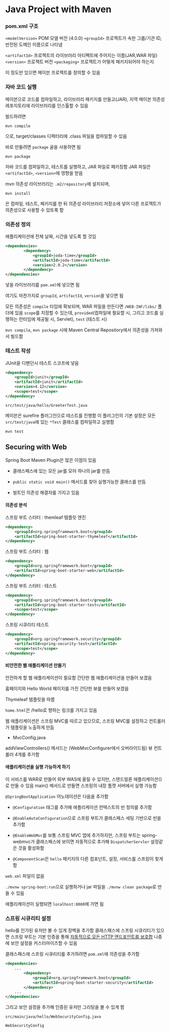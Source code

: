 # Java Project with Maven

[](https://spring.io/guides/gs/maven/)

### pom.xml 구조

`<modelVersion>` POM 모델 버전 (4.0.0)
`<groupId>` 프로젝트가 속한 그룹/기관 ID, 반전된 도메인 이름으로 나타냄

`<artifactId>` 프로젝트의 라이브러리 아티펙트에 주어지는 이름(JAR,WAR 파일)
`<version>` 프로젝트 버전
`<packaging>` 프로젝트가 어떻게 패키지되어야 하는지

이 정도만 있으면 메이븐 프로젝트를 정의할 수 있음

### 자바 코드 실행

메이븐으로 코드를 컴파일하고, 라이브러리 패키지를 만들고(JAR), 지역 메이븐 의존성 레포지토리에 라이브러리를 인스톨할 수 있음

빌드하려면

```
mvn compile
```

으로, target/classes 디렉터리에 .class 파일을 컴파일할 수 있음

바로 만들려면 `package` 골을 사용하면 됨

```
mvn package
```

자바 코드를 컴파일하고, 테스트를 실행하고, JAR 파일로 패키징함
JAR 파일은 `<artifactId>`, `<version>`에 영향을 받음

mvn 의존성 라이브러리는 `.m2/repository`에 설치되며,

```
mvn install
```
은 컴파일, 테스트, 페키지를 한 뒤 의존성 라이브러리 저장소에 넣어 다른 프로젝트가 의존성으로 사용할 수 있또록 함

### 의존성 정의

애플리케이션에 전체 날짜, 시간을 넣도록 할 것임

```xml
<dependencies>
		<dependency>
			<groupId>joda-time</groupId>
			<artifactId>joda-time</artifactId>
			<version>2.9.2</version>
		</dependency>
</dependencies>
```

넣을 라이브러리를 `pom.xml`에 넣으면 됨

여기도 마찬가지로 `groupId`, `artifactId`, `version`을 넣으면 됨

모든 의존성은 `compile` 타임에 확보되며, WAR 파일을 만든다면 `/WEB-INF/libs/` 폴더에 있음
`scope`를 지정할 수 있는데, `provided`(컴파일에 필요할 시, 그리고 코드를 실행하는 런타임에 제공될 시, Servlet), `test` (테스트 시)

`mvn compile`, `mvn package` 시에 Maven Central Repository에서 의존성을 가져와서 빌드함

### 테스트 작성

JUnit을 디펜던시 테스트 스코프에 넣음

```xml
<dependency>
	<groupId>junit</groupId>
	<artifactId>junit</artifactId>
	<version>4.12</version>
	<scope>test</scope>
</dependency>
```

`src/test/java/hello/GreeterTest.java`

메이븐은 surefire 플러그인으로 테스트를 진행함
이 플러그인의 기본 설정은 모든 `src/test/java`에 있는 `*Test` 클래스를 컴파일하고 실행함

`mvn test`

## Securing with Web

Spring Boot Maven Plugin은 많은 이점이 있음

* 클래스패스에 있는 모든 jar를 모아 하나의 jar를 만듬

* `public static void main()` 메서드를 찾아 실행가능한 클래스를 만듬

* 빌트인 의존성 해결자를 가지고 있음

#### 의존성 분석

스프링 부트 스타터 : themleaf 템플릿 엔진

```xml
<dependency>
	<groupId>org.springframework.boot</groupId>
	<artifactId>spring-boot-starter-thymeleaf</artifactId>
</dependency>
```

스프링 부트 스타터 : 웹

```xml
<dependency>
	<groupId>org.springframework.boot</groupId>
	<artifactId>spring-boot-starter-web</artifactId>
</dependency>
```

스프링 부트 스타터 : 테스트

```xml
<dependency>
	<groupId>org.springframework.boot</groupId>
	<artifactId>spring-boot-starter-test</artifactId>
	<scope>test</scope>
</dependency>
```

스프링 시큐리티 테스트

```xml
<dependency>
	<groupId>org.springframework.security</groupId>
	<artifactId>spring-security-test</artifactId>
	<scope>test</scope>
</dependency>
```


#### 비안전한 웹 애플리케이션 만들기

안전하게 할 웹 애플리케이션이 필요함
간단한 웹 애플리케이션을 만들어 보겠음

홈페이지와 Hello World 페이지를 가진 간단한 뷰를 만들어 보겠음

Thymeleaf 템플릿을 따름

`home.html`은 /hello로 향하는 링크를 가지고 있음

웹 애플리케이션은 스프링 MVC를 따르고 있으므로, 스프링 MVC를 설정하고 컨트롤러가 템플릿을 노출하게 만듬

* MvcConfig.java

addViewControllers() 메서드는 (WebMvcConfigurer에서 오버라이드됨) 뷰 컨트롤러 4개를 추가함

#### 애플리케이션을 실행 가능하게 하기

이 서비스를 WAR로 만들어 외부 WAS에 올릴 수 있지만, 스탠드얼론 애플리케이션으로 만들 수 있음
main() 메서드로 만들면 스프링의 내장 톰캣 서버에서 실행 가능함

`@SpringBootApplication` 어노테이션은 다음을 추가함

* `@Configuration` 태그를 추가해 애플리케이션 컨텍스트의 빈 정의를 추가함
* `@EnableAutoConfiguration`으로 스프링 부트가 클래스패스 세팅 기반으로 빈을 추가함
* `@EnableWebMvc`를 보통 스프링 MVC 앱에 추가하지만, 스프링 부트는 spring-webmvc가 클래스패스에 보이면 자동적으로 추가해 `DispatcherServler` 설정같은 것을 활성화함

* `@ComponentScan`은 `hello` 패키지의 다른 컴포넌트, 설정, 서비스를 스프링이 찾게 함

`web.xml` 파일이 없음

`./mvnw spring-boot:run`으로 실행하거나 jar 파일을 `./mvnw clean package`로 만들 수 있음

애플리케이션이 실행되면 `localhost:8080`에 가면 됨

### 스프링 시큐리티 설정

hello를 인가된 유저만 볼 수 있게 장벽을 추가함
클래스패스에 스프링 시큐리티가 있으면 스프링 부트는 기본 인증을 통해 [자동적으로 모든 HTTP 엔드포인트를 보호함](https://docs.spring.io/spring-boot/docs/2.0.5.RELEASE/reference/htmlsingle/#boot-features-security)
나중에 보안 설정을 커스터마이즈할 수 있음

클래스패스에 스프링 시큐리티를 추가하려면 `pom.xml`에 의존성을 추가함

```xml
<dependencies>
    ...
        <dependency>
            <groupId>org.springframework.boot</groupId>
            <artifactId>spring-boot-starter-security</artifactId>
        </dependency>
    ...
</dependencies>
```
그리고 보안 설정을 추가해 인증된 유저만 그리팅을 볼 수 있게 함

`src/main/java/hello/WebSecurityConfig.java`

`WebSecurityConfig`